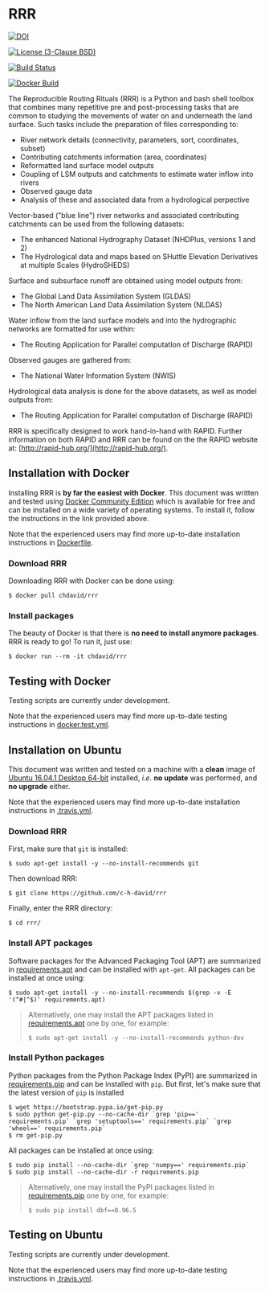 # RRR
[![DOI](https://zenodo.org/badge/DOI/10.5281/zenodo.3236649.svg)](https://doi.org/10.5281/zenodo.3236649)

[![License (3-Clause BSD)](https://img.shields.io/badge/license-BSD%203--Clause-yellow.svg)](https://github.com/c-h-david/rrr/blob/master/LICENSE)

[![Build Status](https://travis-ci.org/c-h-david/rrr.svg?branch=master)](https://travis-ci.org/c-h-david/rrr)

[![Docker Build](https://img.shields.io/docker/cloud/build/chdavid/rrr.svg)](https://hub.docker.com/r/chdavid/rrr/tags)

The Reproducible Routing Rituals (RRR) is a Python and bash shell toolbox that 
combines many repetitive pre and post-processing tasks that are common to 
studying the movements of water on and underneath the land surface.  Such tasks 
include the preparation of files corresponding to:

- River network details (connectivity, parameters, sort, coordinates, subset) 
- Contributing catchments information (area, coordinates)
- Reformatted land surface model outputs
- Coupling of LSM outputs and catchments to estimate water inflow into rivers
- Observed gauge data 
- Analysis of these and associated data from a hydrological perpective

Vector-based ("blue line") river networks and associated contributing catchments
can be used from the following datasets:

- The enhanced National Hydrography Dataset (NHDPlus, versions 1 and 2)
- The Hydrological data and maps based on SHuttle Elevation Derivatives at
  multiple Scales (HydroSHEDS)

Surface and subsurface runoff are obtained using model outputs from:

- The Global Land Data Assimilation System (GLDAS)
- The North American Land Data Assimilation System (NLDAS)

Water inflow from the land surface models and into the hydrographic networks are
formatted for use within:

- The Routing Application for Parallel computatIon of Discharge (RAPID)

Observed gauges are gathered from:

- The National Water Information System (NWIS)

Hydrological data analysis is done for the above datasets, as well as model 
outputs from:

- The Routing Application for Parallel computatIon of Discharge (RAPID)

RRR is specifically designed to work hand-in-hand with RAPID.  Further
information on both RAPID and RRR can be found on the the RAPID website at:
[http://rapid-hub.org/](http://rapid-hub.org/).

## Installation with Docker
Installing RRR is **by far the easiest with Docker**. This document was
written and tested using
[Docker Community Edition](https://www.docker.com/community-edition#/download)
which is available for free and can be installed on a wide variety of operating
systems. To install it, follow the instructions in the link provided above.

Note that the experienced users may find more up-to-date installation
instructions in
[Dockerfile](https://github.com/c-h-david/rrr/blob/master/Dockerfile).

### Download RRR
Downloading RRR with Docker can be done using:

```
$ docker pull chdavid/rrr
```

### Install packages
The beauty of Docker is that there is **no need to install anymore packages**.
RRR is ready to go! To run it, just use:

```
$ docker run --rm -it chdavid/rrr
```

## Testing with Docker
Testing scripts are currently under development.

Note that the experienced users may find more up-to-date testing instructions
in
[docker.test.yml](https://github.com/c-h-david/rrr/blob/master/docker.test.yml).

## Installation on Ubuntu
This document was written and tested on a machine with a **clean** image of 
[Ubuntu 16.04.1 Desktop 64-bit](http://old-releases.ubuntu.com/releases/16.04.1/ubuntu-16.04.1-desktop-amd64.iso)
installed, *i.e.* **no update** was performed, and **no upgrade** either. 

Note that the experienced users may find more up-to-date installation 
instructions in
[.travis.yml](https://github.com/c-h-david/rrr/blob/master/.travis.yml).

### Download RRR
First, make sure that `git` is installed: 

```
$ sudo apt-get install -y --no-install-recommends git
```

Then download RRR:

```
$ git clone https://github.com/c-h-david/rrr
```

Finally, enter the RRR directory:

```
$ cd rrr/
```

### Install APT packages
Software packages for the Advanced Packaging Tool (APT) are summarized in 
[requirements.apt](https://github.com/c-h-david/rrr/blob/master/requirements.apt)
and can be installed with `apt-get`. All packages can be installed at once using:

```
$ sudo apt-get install -y --no-install-recommends $(grep -v -E '(^#|^$)' requirements.apt)
```

> Alternatively, one may install the APT packages listed in 
> [requirements.apt](https://github.com/c-h-david/rrr/blob/master/requirements.apt)
> one by one, for example:
>
> ```
> $ sudo apt-get install -y --no-install-recommends python-dev
>```

### Install Python packages
Python packages from the Python Package Index (PyPI) are summarized in
[requirements.pip](https://github.com/c-h-david/rrr/blob/master/requirements.pip)
and can be installed with `pip`. But first, let's make sure that the latest
version of `pip` is installed

```
$ wget https://bootstrap.pypa.io/get-pip.py
$ sudo python get-pip.py --no-cache-dir `grep 'pip==' requirements.pip` `grep 'setuptools==' requirements.pip` `grep 'wheel==' requirements.pip`
$ rm get-pip.py
```

All packages can be installed at once using:

```
$ sudo pip install --no-cache-dir `grep 'numpy==' requirements.pip`
$ sudo pip install --no-cache-dir -r requirements.pip
```

> Alternatively, one may install the PyPI packages listed in 
> [requirements.pip](https://github.com/c-h-david/rrr/blob/master/requirements.pip)
> one by one, for example:
>
> ```
> $ sudo pip install dbf==0.96.5
> ```

## Testing on Ubuntu
Testing scripts are currently under development.

Note that the experienced users may find more up-to-date testing instructions 
in
[.travis.yml](https://github.com/c-h-david/rrr/blob/master/.travis.yml).

